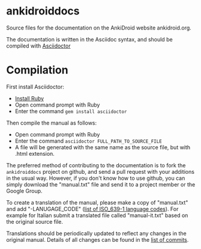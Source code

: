 ankidroiddocs
=============
Source files for the documentation on the AnkiDroid website ankidroid.org.

The documentation is written in the Asciidoc syntax, and should be compiled with [Asciidoctor](http://asciidoctor.org/docs/install-toolchain/)

# Compilation

First install Asciidoctor:
  * [Install Ruby](https://www.ruby-lang.org/en/installation/)
  * Open command prompt with Ruby
  * Enter the command `gem install asciidoctor`

Then compile the manual as follows:
  * Open command prompt with Ruby
  * Enter the command `asciidoctor FULL_PATH_TO_SOURCE_FILE`
  * A file will be generated with the same name as the source file, but with .html extension.

The preferred method of contributing to the documentation is to fork the `ankidroiddocs` project on github, and send a pull request with your additions in the usual way. However, if you don't know how to use github, you can simply download the "manual.txt" file and send it to a project member or the Google Group.

To create a translation of the manual, please make a copy of "manual.txt" and add "-LANUGAGE\_CODE" ([list of ISO\_639-1 language codes](http://en.wikipedia.org/wiki/List_of_ISO_639-1_codes)). For example for Italian submit a translated file called "manual-it.txt" based on the original source file.

Translations should be periodically updated to reflect any changes in the original manual. Details of all changes can be found in the [list of commits](https://github.com/ankidroid/ankidroiddocs/commits/master/).

